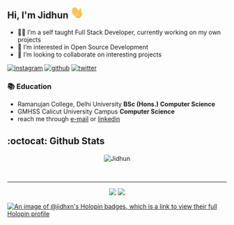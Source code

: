 ## Hi, I'm Jidhun <img src="https://raw.githubusercontent.com/ABSphreak/ABSphreak/master/gifs/Hi.gif" width="30px">
- 👨‍💻 I’m a self taught Full Stack Developer, currently working on my own projects
- 💞️ I’m interested in Open Source Development
- 👀 I’m looking to collaborate on interesting projects

[![instagram](https://badges.aleen42.com/src/instagram.svg)](https://www.instagram.com/jidhxn/) [ ![github](https://badges.aleen42.com/src/github.svg)](https://github.com/Jidhxn)
 [ ![twitter](https://badges.aleen42.com/src/twitter.svg)](https://twitter.com/jidhxn)
### 📚 Education

- Ramanujan College, Delhi University **BSc (Hons.) Computer Science**
- GMHSS Calicut University Campus **Computer Science**
- reach me through [e-mail](mailto:ashchiquu@gmail.com) or [linkedin](https://www.linkedin.com/in/jidhun-pp-12594322b)

## :octocat: Github Stats

<p align="center"><img align="center" src="https://github-readme-streak-stats.herokuapp.com/?user=Jidhxn&theme=dark" alt="Jidhun" /></p>

<br /><hr />

<p align="center">
<img height="180em" src="https://github-readme-stats.vercel.app/api?username=Jidhxn&show_icons=true&theme=dark&hide_border=true" />
<img height="180em" src="https://github-readme-stats.vercel.app/api/top-langs/?username=Jidhxn&theme=dark&hide_border=true&layout=compact" /> 
</p>


[![An image of @jidhxn's Holopin badges, which is a link to view their full Holopin profile](https://holopin.me/jidhxn)](https://holopin.io/@jidhxn)
